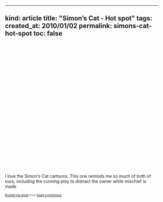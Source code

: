 -----
kind: article
title: "Simon&#8217;s Cat - Hot spot"
tags:
created_at: 2010/01/02
permalink: simons-cat-hot-spot
toc: false
-----

<p><object height="417" width="500"><param name="movie" value="http://www.youtube.com/v/uOHvZjiDANg&hl=en&fs=1" /></param><param name="wmode" value="window" /><param name="allowFullScreen" value="true" /></param><param name="allowscriptaccess" value="always" /></param><embed src="http://www.youtube.com/v/uOHvZjiDANg&hl=en&fs=1" type="application/x-shockwave-flash" allowfullscreen="true" allowscriptaccess="always" height="417" wmode="window" width="500"></embed></object></p>

<p>I love the Simon's Cat cartoons. This one reminds me so much of both of ours, including the cunning ploy to distract the owner while mischief is made</p>      <p style="font-size: 10px; color: #666;">  <a href="http://posterous.com">Posted via email</a> from <a href="http://bsag.posterous.com/simons-cat-hot-spot-7">bsag's posterous</a>  </p>


